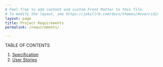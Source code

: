 ```yaml
---
# Feel free to add content and custom Front Matter to this file.
# To modify the layout, see https://jekyllrb.com/docs/themes/#overriding-theme-defaults
layout: page
title: Project Requirements
permalink: /requirements/

---
```

TABLE OF CONTENTS

1. [Specification]({{site.url}}/requirements/specifications/)
2. [User Stories]({{site.url}}/requirements/stories/)